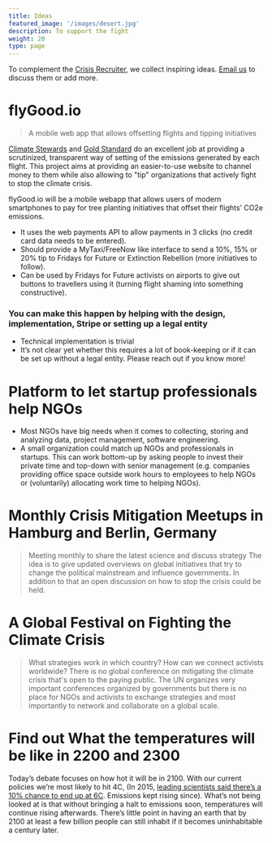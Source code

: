 ```yaml
---
title: Ideas
featured_image: '/images/desert.jpg'
description: To support the fight
weight: 20
type: page
---
```


To complement the [Crisis Recruiter](/recruiter), we collect inspiring ideas. [Email us](mailto:hi@crisisfighters.org) to discuss them or add more.

# flyGood.io
> A mobile web app that allows offsetting flights and tipping initiatives

[Climate Stewards](https://www.climatestewards.org/offset) and [Gold Standard](https://www.goldstandard.org/impact-quantification/gold-standard-global-goals) do an excellent job at providing a scrutinized, transparent way of setting of the emissions generated by each flight. This project aims at providing an easier-to-use website to channel money to them while also allowing to "tip" organizations that actively fight to stop the climate crisis.

flyGood.io will be a mobile webapp that allows users of modern smartphones to pay for tree planting initiatives that offset their flights’ CO2e emissions.

* It uses the web payments API to allow payments in 3 clicks (no credit card data needs to be entered).
* Should provide a MyTaxi/FreeNow like interface to send a 10%, 15% or 20% tip to Fridays for Future or Extinction Rebellion (more initiatives to follow).
* Can be used by Fridays for Future activists on airports to give out buttons to travellers using it (turning flight shaming into something constructive).

### You can make this happen by helping with the design, implementation, Stripe or setting up a legal entity
* Technical implementation is trivial
* It’s not clear yet whether this requires a lot of book-keeping or if it can be set up without a legal entity. Please reach out if you know more!

# Platform to let startup professionals help NGOs
* Most NGOs have big needs when it comes to collecting, storing and analyzing data, project management, software engineering.
* A small organization could match up NGOs and professionals in startups. This can work bottom-up by asking people to invest their private time and top-down with senior management (e.g. companies providing office space outside work hours to employees to help NGOs or (voluntarily) allocating work time to helping NGOs).

# Monthly Crisis Mitigation Meetups in Hamburg and Berlin, Germany
> Meeting monthly to share the latest science and discuss strategy
The idea is to give updated overviews on global initiatives that try to change the political mainstream and influence governments. In addition to that an open discussion on how to stop the crisis could be held.

# A Global Festival on Fighting the Climate Crisis
> What strategies work in which country? How can we connect activists worldwide?
There is no global conference on mitigating the climate crisis that's open to the paying public. The UN organizes very important conferences organized by governments but there is no place for NGOs and activists to exchange strategies and most importantly to network and collaborate on a global scale.

# Find out What the temperatures will be like in 2200 and 2300
Today’s debate focuses on how hot it will be in 2100. With our current policies we’re most likely to hit 4C, (In 2015, [leading scientists said there’s a 10% chance to end up at 6C](https://www.independent.co.uk/environment/climate-change/global-warming-experts-say-temperatures-could-rise-by-6c-by-2100-with-cataclysmic-results-10193506.html). Emissions kept rising since). What’s not being looked at is that without bringing a halt to emissions soon, temperatures will continue rising afterwards. There’s little point in having an earth that by 2100 at least a few billion people can still inhabit if it becomes uninhabitable a century later.
